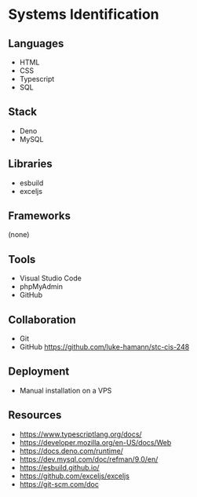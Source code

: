 # Systems Identification

## Languages

* HTML
* CSS
* Typescript
* SQL

## Stack

* Deno
* MySQL

## Libraries

* esbuild
* exceljs

## Frameworks

(none)

## Tools

* Visual Studio Code
* phpMyAdmin
* GitHub

## Collaboration

* Git
* GitHub <https://github.com/luke-hamann/stc-cis-248>

## Deployment

* Manual installation on a VPS

## Resources

* <https://www.typescriptlang.org/docs/>
* <https://developer.mozilla.org/en-US/docs/Web>
* <https://docs.deno.com/runtime/>
* <https://dev.mysql.com/doc/refman/9.0/en/>
* <https://esbuild.github.io/>
* <https://github.com/exceljs/exceljs>
* <https://git-scm.com/doc>
